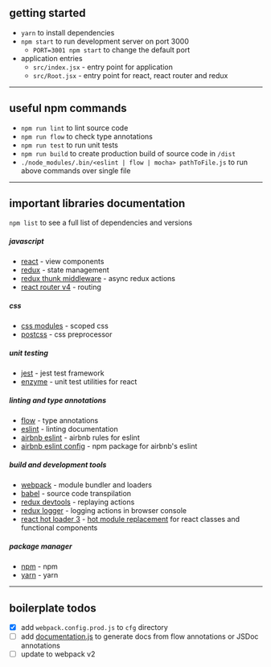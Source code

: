## getting started

* `yarn` to install dependencies
* `npm start` to run development server on port 3000
  * `PORT=3001 npm start` to change the default port
* application entries
  * `src/index.jsx` - entry point for application
  * `src/Root.jsx` - entry point for react, react router and redux

---
## useful npm commands

* `npm run lint` to lint source code
* `npm run flow` to check type annotations
* `npm run test` to run unit tests
* `npm run build` to create production build of source code in `/dist`
* `./node_modules/.bin/<eslint | flow | mocha> pathToFile.js` to run above commands over single file

---
## important libraries documentation

`npm list` to see a full list of dependencies and versions

##### javascript
* [react](https://facebook.github.io/react/) - view components
* [redux](http://redux.js.org/) - state management
* [redux thunk middleware](https://github.com/gaearon/redux-thunk) - async redux actions
* [react router v4](https://react-router.now.sh/) - routing

##### css
* [css modules](https://github.com/css-modules/css-modules) - scoped css
* [postcss](https://github.com/postcss/postcss) - css preprocessor

##### unit testing
* [jest](https://facebook.github.io/jest/) - jest test framework
* [enzyme](https://github.com/airbnb/enzyme) - unit test utilities for react

##### linting and type annotations
* [flow](https://flowtype.org/) - type annotations
* [eslint](http://eslint.org/) - linting documentation
* [airbnb eslint](https://github.com/airbnb/javascript) - airbnb rules for eslint
* [airbnb eslint config](https://www.npmjs.com/package/eslint-config-airbnb) - npm package for airbnb's eslint

##### build and development tools
* [webpack](https://webpack.js.org/) - module bundler and loaders
* [babel](https://babeljs.io/) - source code transpilation
* [redux devtools](https://github.com/gaearon/redux-devtools) - replaying actions
* [redux logger](https://github.com/evgenyrodionov/redux-logger) - logging actions in browser console
* [react hot loader 3](https://github.com/gaearon/react-hot-loader) - [hot module replacement](https://webpack.github.io/docs/hot-module-replacement.html) for react classes and functional components

##### package manager
* [npm](https://docs.npmjs.com/) - npm
* [yarn](https://yarnpkg.com/en/docs/) - yarn

---
## boilerplate todos
- [x] add `webpack.config.prod.js` to `cfg` directory
- [ ] add [documentation.js](https://github.com/documentationjs/documentation) to generate docs from flow annotations or JSDoc annotations
- [ ] update to webpack v2
